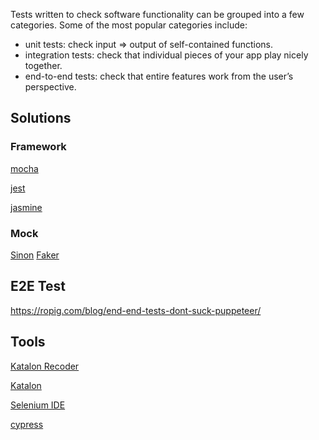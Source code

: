 Tests written to check software functionality can be grouped into a few categories. Some of the most popular categories include:

- unit tests: check input => output of self-contained functions.
- integration tests: check that individual pieces of your app play nicely together.
- end-to-end tests: check that entire features work from the user’s perspective.


## Solutions

### Framework

[mocha](https://github.com/mochajs/mocha)

[jest](https://github.com/facebook/jest)

[jasmine](https://github.com/jasmine/jasmine)

### Mock

[Sinon](https://github.com/sinonjs/sinon)
[Faker](https://github.com/Marak/Faker.js)

## E2E Test
https://ropig.com/blog/end-end-tests-dont-suck-puppeteer/


## Tools

[Katalon Recoder](https://chrome.google.com/webstore/detail/katalon-recorder-selenium/ljdobmomdgdljniojadhoplhkpialdid/related)

[Katalon](https://www.katalon.com/)

[Selenium IDE](https://chrome.google.com/webstore/detail/selenium-ide/mooikfkahbdckldjjndioackbalphokd?hl=en)

[cypress](https://www.cypress.io/)
